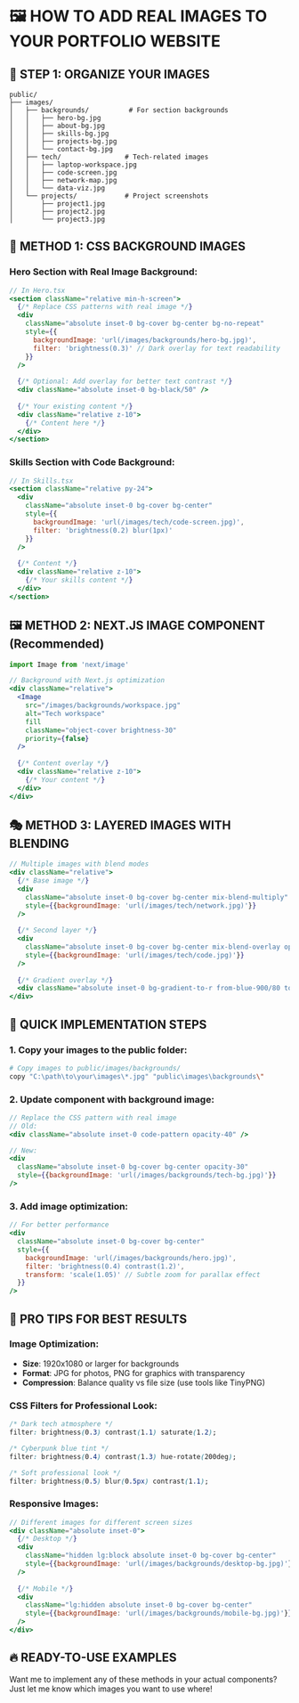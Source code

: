 # 🖼️ HOW TO ADD REAL IMAGES TO YOUR PORTFOLIO WEBSITE

## 📁 **STEP 1: ORGANIZE YOUR IMAGES**

```
public/
├── images/
│   ├── backgrounds/          # For section backgrounds
│   │   ├── hero-bg.jpg
│   │   ├── about-bg.jpg
│   │   ├── skills-bg.jpg
│   │   ├── projects-bg.jpg
│   │   └── contact-bg.jpg
│   ├── tech/                # Tech-related images
│   │   ├── laptop-workspace.jpg
│   │   ├── code-screen.jpg
│   │   ├── network-map.jpg
│   │   └── data-viz.jpg
│   └── projects/            # Project screenshots
│       ├── project1.jpg
│       ├── project2.jpg
│       └── project3.jpg
```

## 🎨 **METHOD 1: CSS BACKGROUND IMAGES**

### Hero Section with Real Image Background:

```jsx
// In Hero.tsx
<section className="relative min-h-screen">
  {/* Replace CSS patterns with real image */}
  <div 
    className="absolute inset-0 bg-cover bg-center bg-no-repeat"
    style={{
      backgroundImage: 'url(/images/backgrounds/hero-bg.jpg)',
      filter: 'brightness(0.3)' // Dark overlay for text readability
    }}
  />
  
  {/* Optional: Add overlay for better text contrast */}
  <div className="absolute inset-0 bg-black/50" />
  
  {/* Your existing content */}
  <div className="relative z-10">
    {/* Content here */}
  </div>
</section>
```

### Skills Section with Code Background:

```jsx
// In Skills.tsx
<section className="relative py-24">
  <div 
    className="absolute inset-0 bg-cover bg-center"
    style={{
      backgroundImage: 'url(/images/tech/code-screen.jpg)',
      filter: 'brightness(0.2) blur(1px)'
    }}
  />
  
  {/* Content */}
  <div className="relative z-10">
    {/* Your skills content */}
  </div>
</section>
```

## 🖼️ **METHOD 2: NEXT.JS IMAGE COMPONENT (Recommended)**

```jsx
import Image from 'next/image'

// Background with Next.js optimization
<div className="relative">
  <Image
    src="/images/backgrounds/workspace.jpg"
    alt="Tech workspace"
    fill
    className="object-cover brightness-30"
    priority={false}
  />
  
  {/* Content overlay */}
  <div className="relative z-10">
    {/* Your content */}
  </div>
</div>
```

## 🎭 **METHOD 3: LAYERED IMAGES WITH BLENDING**

```jsx
// Multiple images with blend modes
<div className="relative">
  {/* Base image */}
  <div 
    className="absolute inset-0 bg-cover bg-center mix-blend-multiply"
    style={{backgroundImage: 'url(/images/tech/network.jpg)'}}
  />
  
  {/* Second layer */}
  <div 
    className="absolute inset-0 bg-cover bg-center mix-blend-overlay opacity-60"
    style={{backgroundImage: 'url(/images/tech/code.jpg)'}}
  />
  
  {/* Gradient overlay */}
  <div className="absolute inset-0 bg-gradient-to-r from-blue-900/80 to-purple-900/80" />
</div>
```

## 🚀 **QUICK IMPLEMENTATION STEPS**

### 1. Copy your images to the public folder:
```bash
# Copy images to public/images/backgrounds/
copy "C:\path\to\your\images\*.jpg" "public\images\backgrounds\"
```

### 2. Update component with background image:
```jsx
// Replace the CSS pattern with real image
// Old:
<div className="absolute inset-0 code-pattern opacity-40" />

// New:
<div 
  className="absolute inset-0 bg-cover bg-center opacity-30"
  style={{backgroundImage: 'url(/images/backgrounds/tech-bg.jpg)'}}
/>
```

### 3. Add image optimization:
```jsx
// For better performance
<div 
  className="absolute inset-0 bg-cover bg-center"
  style={{
    backgroundImage: 'url(/images/backgrounds/hero.jpg)',
    filter: 'brightness(0.4) contrast(1.2)',
    transform: 'scale(1.05)' // Subtle zoom for parallax effect
  }}
/>
```

## 🎯 **PRO TIPS FOR BEST RESULTS**

### Image Optimization:
- **Size**: 1920x1080 or larger for backgrounds
- **Format**: JPG for photos, PNG for graphics with transparency
- **Compression**: Balance quality vs file size (use tools like TinyPNG)

### CSS Filters for Professional Look:
```css
/* Dark tech atmosphere */
filter: brightness(0.3) contrast(1.1) saturate(1.2);

/* Cyberpunk blue tint */
filter: brightness(0.4) contrast(1.3) hue-rotate(200deg);

/* Soft professional look */
filter: brightness(0.5) blur(0.5px) contrast(1.1);
```

### Responsive Images:
```jsx
// Different images for different screen sizes
<div className="absolute inset-0">
  {/* Desktop */}
  <div 
    className="hidden lg:block absolute inset-0 bg-cover bg-center"
    style={{backgroundImage: 'url(/images/backgrounds/desktop-bg.jpg)'}}
  />
  
  {/* Mobile */}
  <div 
    className="lg:hidden absolute inset-0 bg-cover bg-center"
    style={{backgroundImage: 'url(/images/backgrounds/mobile-bg.jpg)'}}
  />
</div>
```

## 🔥 **READY-TO-USE EXAMPLES**

Want me to implement any of these methods in your actual components? Just let me know which images you want to use where!